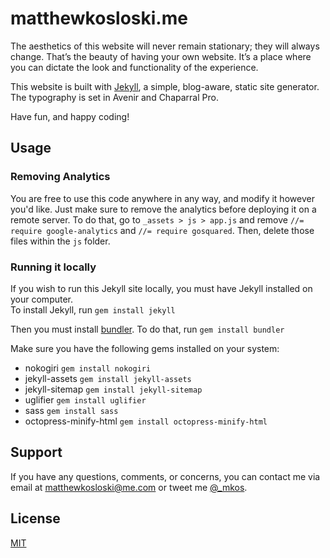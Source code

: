 # matthewkosloski.me

The aesthetics of this website will never remain stationary; they will always change. That’s the beauty of having your own website. It’s a place where you can dictate the look and functionality of the experience.

This website is built with [Jekyll](http://jekyllrb.com), a simple, blog-aware, static site generator. The typography is set in Avenir and Chaparral Pro. 

Have fun, and happy coding!

## Usage

### Removing Analytics

You are free to use this code anywhere in any way, and modify it however you'd like.  Just make sure to remove the analytics before deploying it on a remote server.  To do that, go to `_assets > js > app.js` and remove `//= require google-analytics` and `//= require gosquared`.  Then, delete those files within the `js` folder.

### Running it locally

If you wish to run this Jekyll site locally, you must have Jekyll installed on your computer.  
To install Jekyll, run `gem install jekyll`

Then you must install [bundler](http://bundler.io/).
To do that, run `gem install bundler`

Make sure you have the following gems installed on your system:

- nokogiri `gem install nokogiri`
- jekyll-assets `gem install jekyll-assets`
- jekyll-sitemap `gem install jekyll-sitemap`
- uglifier `gem install uglifier`
- sass `gem install sass`
- octopress-minify-html `gem install octopress-minify-html`

## Support

If you have any questions, comments, or concerns, you can contact me via email at [matthewkosloski@me.com](mailto:matthewkosloski@me.com) or tweet me [@_mkos](http://twitter.com/_mkos).

## License
[MIT](http://opensource.org/licenses/MIT)

